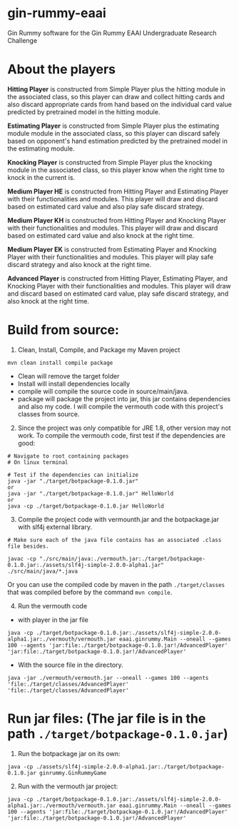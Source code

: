 # gin-rummy-eaai
Gin Rummy software for the Gin Rummy EAAI Undergraduate Research Challenge

<!-- # About the project -->

<!-- Attached is the JAR package (one folder containing a single file with every dependencies packaged and one folder containing separated dependencies jar files)
Here is the AlexTomBot.jar file structure (You can run `jar tf AlexTomBot.jar` to view the file structure):

```
META-INF/MANIFEST.MF
ginrummy/
ginrummy/Card.class
ginrummy/ExternalGinRummyGame.class
ginrummy/GinRummyGame.class
ginrummy/GinRummyPlayer.class
ginrummy/GinRummyUtil$FileResource.class
ginrummy/GinRummyUtil.class
ginrummy/SimpleFileGinRummyPlayer.class
ginrummy/SimpleGinRummyPlayer.class
META-INF/
model/model/dense.h5
model/dense_config.json
model/dense_weights.h5
model/drawing.h5
model/drawing_config.json
model/drawing_weights.h5
model/handEst1-10000.dat
model/hit_100_v1.h5
model/hit_100_v1_config.json
model/hit_100_v1_weights.h5
model/hit_100_v2.h5
model/hit_100_v2_config.json
model/hit_100_v2_weights.h5
model/hit_100_v3.h5
model/hit_100_v3_config.json
model/hit_100_v3_weights.h5
model/hit_100_v4.h5
model/hit_100_v4_config.json
model/hit_100_v4_weights.h5
model/hit_100_v5.h5
model/hit_100_v5_config.json
model/hit_100_v5_weights.h5
model/hit_100_v6.h5
model/hit_100_v6_config.json
model/hit_100_v6_weights.h5
model/knocking_100.h5
model/knocking_100_config.json
model/knocking_100_v2.h5
model/knocking_100_v2_config.json
model/knocking_100_v2_weights.h5
model/knocking_100_weights.h5
model/knocking_30.h5
model/knocking_30_config.json
model/knocking_30_weights.h5
model/lstm_100_100epoch.h5
model/lstm_100_100epoch_config.json
model/lstm_100_100epoch_weights.h5
model/lstm_100_200epoch.h5
model/lstm_100_200epoch_config.json
model/lstm_100_200epoch_weights.h5
model/lstm_100_500epoch.h5
model/lstm_100_500epoch_config.json
model/lstm_100_500epoch_weights.h5
model/lstm_200_150epoch.h5
model/lstm_200_150epoch_config.json
model/lstm_200_150epoch_weights.h5
model/lstm_200_200epoch.h5
model/lstm_200_200epoch_config.json
model/lstm_200_200epoch_weights.h5
model/test.h5
model/test_config.json
model/test_weights.h5
module/
module/HandEstimator.class
module/HandEstimator2.class
module/HandEstimator3.class
module/HittingModule.class
module/KnockingModule.class
module/Module.class
module/PlayerGameState.class
player/                                                                                                                player/AdvancedPlayer.class
player/EstimatingPlayer.class
player/HittingPlayer.class
player/KnockingPlayer.class
player/MediumPlayerEK.class
player/MediumPlayerHE.class
player/MediumPlayerKH.class
util/util/Maths.class
util/Util.class
util/WilsonInterval.class
``` -->

# About the players

**Hitting Player** is constructed from Simple Player plus the hitting module in the associated class, so this player can draw and collect hitting cards and also discard appropriate cards from hand based on the individual card value predicted by pretrained model in the hitting module.

**Estimating Player** is constructed from Simple Player plus the estimating module module in the associated class, so this player can discard safely based on opponent's hand estimation predicted by the pretrained model in the estimating module.

**Knocking Player** is constructed from Simple Player plus the knocking module in the associated class, so this player know when the right time to knock in the current is.

**Medium Player HE** is constructed from Hitting Player and Estimating Player with their functionalities and modules. This player will draw and discard based on estimated card value and also play safe discard strategy.

**Medium Player KH** is constructed from Hitting Player and Knocking Player with their functionalities and modules. This player will draw and discard based on estimated card value and also knock at the right time.

**Medium Player EK** is constructed from Estimating Player and Knocking Player with their functionalities and modules. This player will play safe discard strategy and also knock at the right time.

**Advanced Player** is constructed from Hitting Player, Estimating Player, and Knocking Player with their functionalities and modules. This player will draw and discard based on estimated card value, play safe discard strategy, and also knock at the right time.


# Build from source:
1. Clean, Install, Compile, and Package my Maven project

```
mvn clean install compile package
```
- Clean will remove the target folder
- Install will install dependencies locally
- compile will compile the source code in source/main/java.
- package will package the project into jar, this jar contains dependencies and also my code. I will compile the vermouth code with this project's classes from source.

2. Since the project was only compatible for JRE 1.8, other version may not work. To compile the vermouth code, first test if the dependencies are good:

```
# Navigate to root containing packages
# On linux terminal

# Test if the dependencies can initialize
java -jar "./target/botpackage-0.1.0.jar"
or
java -jar "./target/botpackage-0.1.0.jar" HelloWorld
or
java -cp ./target/botpackage-0.1.0.jar HelloWorld

```

3. Compile the project code with vermounth.jar and the botpackage.jar with slf4j external library.

```
# Make sure each of the java file contains has an associated .class file besides.

javac -cp "./src/main/java:./vermouth.jar:./target/botpackage-0.1.0.jar:./assets/slf4j-simple-2.0.0-alpha1.jar" ./src/main/java/*.java
```
Or you can use the compiled code by maven in the path `./target/classes` that was compiled before by the command `mvn compile`.


4. Run the vermouth code
- with player in the jar file
```
java -cp ./target/botpackage-0.1.0.jar:./assets/slf4j-simple-2.0.0-alpha1.jar:./vermouth/vermouth.jar eaai.ginrummy.Main --oneall --games 100 --agents 'jar:file:./target/botpackage-0.1.0.jar!/AdvancedPlayer' 'jar:file:./target/botpackage-0.1.0.jar!/AdvancedPlayer'
```
- With the source file in the directory.
```
java -jar ./vermouth/vermouth.jar --oneall --games 100 --agents 'file:./target/classes/AdvancedPlayer' 'file:./target/classes/AdvancedPlayer' 
```

<!-- As you can see, both code run throws the error cannot cast to GinRummyPlayer, which I believe we are casting the Player to the GinRummyPlayer interface in the vermouth jar, which is not possible because we make it implement the GinrummyPlayer interface in the original project. -->

# Run jar files: (The jar file is in the path `./target/botpackage-0.1.0.jar`)

1. Run the botpackage jar on its own:
```
java -cp ./assets/slf4j-simple-2.0.0-alpha1.jar:./target/botpackage-0.1.0.jar ginrummy.GinRummyGame
```

2. Run with the vermouth jar project:
```
java -cp ./target/botpackage-0.1.0.jar:./assets/slf4j-simple-2.0.0-alpha1.jar:./vermouth/vermouth.jar eaai.ginrummy.Main --oneall --games 100 --agents 'jar:file:./target/botpackage-0.1.0.jar!/AdvancedPlayer' 'jar:file:./target/botpackage-0.1.0.jar!/AdvancedPlayer'
```
